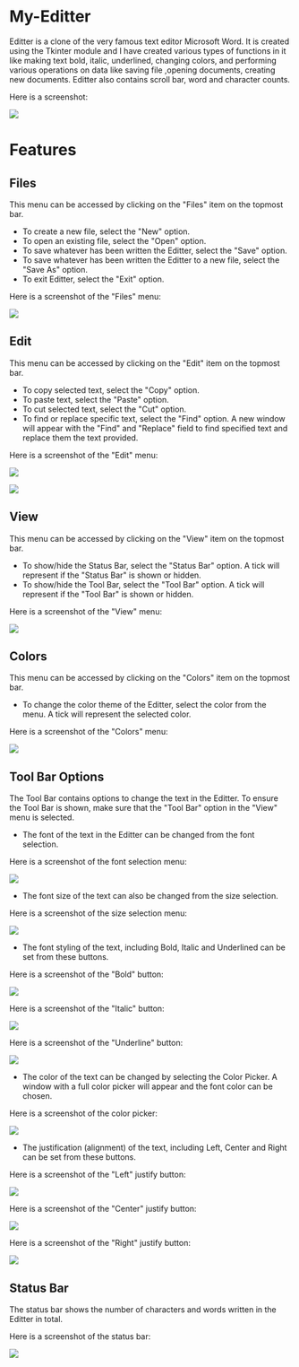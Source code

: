 # My-Editter
Editter is a clone of the very famous text editor Microsoft Word.
It is created using the Tkinter module and I have created various types of functions in it like making text bold, italic, underlined, changing colors, and performing various operations on data like saving file ,opening documents, creating new documents. Editter also contains scroll bar, word and character counts.

Here is a screenshot:  

![](icons/Editter.PNG)

# Features

## Files
This menu can be accessed by clicking on the "Files" item on the topmost bar.
- To create a new file, select the "New" option.
- To open an existing file, select the "Open" option.
- To save whatever has been written the Editter, select the "Save" option.
- To save whatever has been written the Editter to a new file, select the "Save As" option.
- To exit Editter, select the "Exit" option.

Here is a screenshot of the "Files" menu:

![](images/EditterFiles.JPG)

## Edit
This menu can be accessed by clicking on the "Edit" item on the topmost bar.
- To copy selected text, select the "Copy" option.
- To paste text, select the "Paste" option.
- To cut selected text, select the "Cut" option.
- To find or replace specific text, select the "Find" option. A new window will appear with the "Find" and "Replace" field to find specified text and replace them the text provided.

Here is a screenshot of the "Edit" menu:

![](images/EditterEdit.JPG)

![](images/EditterEditFind.JPG)

## View
This menu can be accessed by clicking on the "View" item on the topmost bar.
- To show/hide the Status Bar, select the "Status Bar" option. A tick will represent if the "Status Bar" is shown or hidden.
- To show/hide the Tool Bar, select the "Tool Bar" option. A tick will represent if the "Tool Bar" is shown or hidden.

Here is a screenshot of the "View" menu:

![](images/EditterView.JPG)

## Colors
This menu can be accessed by clicking on the "Colors" item on the topmost bar.
- To change the color theme of the Editter, select the color from the menu. A tick will represent the selected color.

Here is a screenshot of the "Colors" menu:

![](images/EditterColors.JPG)

## Tool Bar Options
The Tool Bar contains options to change the text in the Editter. To ensure the Tool Bar is shown, make sure that the "Tool Bar" option in the "View" menu is selected.

- The font of the text in the Editter can be changed from the font selection.

Here is a screenshot of the font selection menu:

![](images/EditterFont.JPG)

- The font size of the text can also be changed from the size selection.

Here is a screenshot of the size selection menu:

![](images/EditterFontSize.JPG)

- The font styling of the text, including Bold, Italic and Underlined can be set from these buttons.

Here is a screenshot of the "Bold" button:

![](images/EditterStylingBold.JPG)

Here is a screenshot of the "Italic" button:

![](images/EditterStylingItalic.JPG)

Here is a screenshot of the "Underline" button:

![](images/EditterStylingUnderlined.JPG)

- The color of the text can be changed by selecting the Color Picker. A window with a full color picker will appear and the font color can be chosen.

Here is a screenshot of the color picker:

![](images/EditterColorPicker.JPG)

- The justification (alignment) of the text, including Left, Center and Right can be set from these buttons.

Here is a screenshot of the "Left" justify button:

![](images/EditterStylingLeft.JPG)

Here is a screenshot of the "Center" justify button:

![](images/EditterStylingCenter.JPG)

Here is a screenshot of the "Right" justify button:

![](images/EditterStylingRight.JPG)

## Status Bar
The status bar shows the number of characters and words written in the Editter in total.

Here is a screenshot of the status bar:

![](images/EditterStatusBar.JPG)